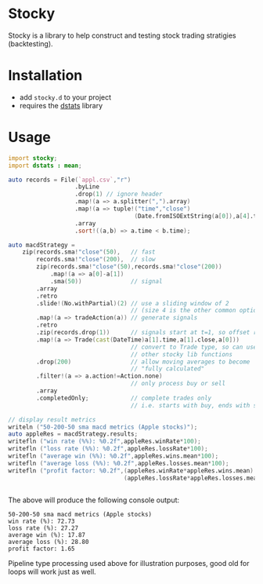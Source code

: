 # Stocky

Stocky is a library to help construct and testing stock trading stratigies (backtesting).

# Installation

- add `stocky.d` to your project
- requires the [dstats](https://code.dlang.org/packages/dstats) library

# Usage

```d
import stocky;
import dstats : mean;

auto records = File(`appl.csv`,"r")
                   .byLine
                   .drop(1) // ignore header
                   .map!(a => a.splitter(",").array)
                   .map!(a => tuple!("time","close")
                                    (Date.fromISOExtString(a[0]),a[4].to!double))
                   .array
                   .sort!((a,b) => a.time < b.time);

auto macdStrategy =
    zip(records.sma!"close"(50),   // fast
        records.sma!"close"(200),  // slow
        zip(records.sma!"close"(50),records.sma!"close"(200))
            .map!(a => a[0]-a[1])
            .sma(50))              // signal
        .array
        .retro
        .slide!(No.withPartial)(2) // use a sliding window of 2
                                   // (size 4 is the other common option)
        .map!(a => tradeAction(a)) // generate signals
        .retro
        .zip(records.drop(1))      // signals start at t=1, so offset records accordingly
        .map!(a => Trade(cast(DateTime)a[1].time,a[1].close,a[0]))
                                   // convert to Trade type, so can use
                                   // other stocky lib functions
        .drop(200)                 // allow moving averages to become
                                   // "fully calculated"
        .filter!(a => a.action!=Action.none)
                                   // only process buy or sell
        .array
        .completedOnly;            // complete trades only
                                   // i.e. starts with buy, ends with sell

// display result metrics
writeln ("50-200-50 sma macd metrics (Apple stocks)");
auto appleRes = macdStrategy.results;
writefln ("win rate (%%): %0.2f",appleRes.winRate*100);
writefln ("loss rate (%%): %0.2f",appleRes.lossRate*100);
writefln ("average win (%%): %0.2f",appleRes.wins.mean*100);
writefln ("average loss (%%): %0.2f",appleRes.losses.mean*100);
writefln ("profit factor: %0.2f",(appleRes.winRate*appleRes.wins.mean) /
                                 (appleRes.lossRate*appleRes.losses.mean));
                   
```

The above will produce the following console output:

```
50-200-50 sma macd metrics (Apple stocks)
win rate (%): 72.73
loss rate (%): 27.27
average win (%): 17.87
average loss (%): 28.80
profit factor: 1.65
```

Pipeline type processing used above for illustration purposes, good old for loops will work just as well.
